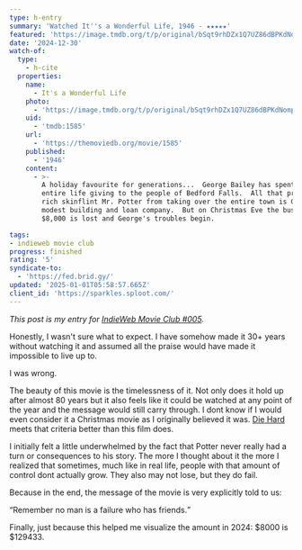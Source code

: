 ```yaml
---
type: h-entry
summary: 'Watched It''s a Wonderful Life, 1946 - ★★★★★'
featured: 'https://image.tmdb.org/t/p/original/bSqt9rhDZx1Q7UZ86dBPKdNomp2.jpg'
date: '2024-12-30'
watch-of:
  type:
    - h-cite
  properties:
    name:
      - It's a Wonderful Life
    photo:
      - 'https://image.tmdb.org/t/p/original/bSqt9rhDZx1Q7UZ86dBPKdNomp2.jpg'
    uid:
      - 'tmdb:1585'
    url:
      - 'https://themoviedb.org/movie/1585'
    published:
      - '1946'
    content:
      - >-
        A holiday favourite for generations...  George Bailey has spent his
        entire life giving to the people of Bedford Falls.  All that prevents
        rich skinflint Mr. Potter from taking over the entire town is George's
        modest building and loan company.  But on Christmas Eve the business's
        $8,000 is lost and George's troubles begin.

tags:
- indieweb movie club
progress: finished
rating: '5'
syndicate-to:
  - 'https://fed.brid.gy/'
updated: '2025-01-01T05:58:57.665Z'
client_id: 'https://sparkles.sploot.com/'
---
```

*This post is my entry for [IndieWeb Movie Club #005](https://marksuth.dev/posts/2024/12/indieweb-movie-club-december-2024-its-a-wonderful-life-1946).*

Honestly, I wasn't sure what to expect. I have somehow made it 30+ years without watching it and assumed all the praise would have made it impossible to live up to.

I was wrong.

The beauty of this movie is the timelessness of it. Not only does it hold up after almost 80 years but it also feels like it could be watched at any point of the year and the message would still carry through. I dont know if I would even consider it a Christmas movie as I originally believed it was. [Die Hard](https://www.themoviedb.org/movie/562-die-hard) meets that criteria better than this film does.

I initially felt a little underwhelmed by the fact that Potter never really had a turn or consequences to his story. The more I thought about it the more I realized that sometimes, much like in real life, people with that amount of control dont actually grow. They also may not lose, but they do fail.

Because in the end, the message of the movie is very explicitly told to us:

<q>Remember no man is a failure who has friends.</q>

Finally, just because this helped me visualize the amount in 2024: $8000 is $129433.
